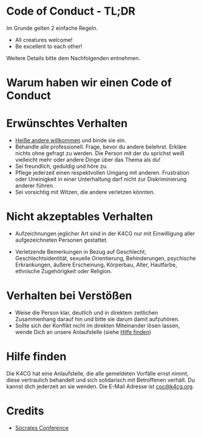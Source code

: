 # Code of Conduct - TL;DR

Im Grunde gelten 2 einfache Regeln. 

* All creatures welcome!
* Be excellent to each other!

Weitere Details bitte dem Nachfolgenden entnehmen.

# Warum haben wir einen Code of Conduct

# Erwünschtes Verhalten

* [Heiße andere willkommen](https://k4cg.org/index.php/Neue_Menschen_willkommen_hei%C3%9Fen) und binde sie ein.
* Behandle alle professionell. Frage, bevor du andere belehrst. Erkläre nichts
  ohne gefragt zu werden. Die Person mit der du sprichst weiß vielleicht mehr
  oder andere Dinge über das Thema als du!
* Sei freundlich, geduldig und höre zu.
* Pflege jederzeit einen respektvollen Umgang mit anderen. Frustration
  oder Uneinigkeit in einer Unterhaltung darf nicht zur Diskriminierung
  anderer führen.
* Sei vorsichtig mit Witzen, die andere verletzen könnten.

# Nicht akzeptables Verhalten

* Aufzeichnungen jeglicher Art sind in der K4CG nur mit Einwilligung
  aller aufgezeichneten Personen gestattet.

* Verletzende Bemerkungen in Bezug auf Geschlecht, Geschlechtsidentität,
  sexuelle Orientierung, Behinderungen, psychische Erkrankungen,
  äußere Erscheinung, Körperbau, Alter, Hautfarbe,
  ethnische Zugehörigkeit oder Religion.

# Verhalten bei Verstößen

* Weise die Person klar, deutlich und in direktem zeitlichen Zusammenhang
  darauf hin und bitte sie darum damit aufzuhören.
* Sollte sich der Konflikt nicht im direkten Miteinander lösen lassen, wende
  Dich an unsere Anlaufstelle (siehe [Hilfe finden](#hilfe-finden))

# Hilfe finden

Die K4CG hat eine Anlaufstelle, die alle gemeldeten Vorfälle ernst nimmt,
diese vertraulich behandelt und sich solidarisch mit Betroffenen verhält.
Du kannst dich jederzeit an sie wenden. Die E-Mail Adresse ist coc@k4cg.org.

# Credits

* [Socrates Conference](https://www.socrates-conference.de/values)
